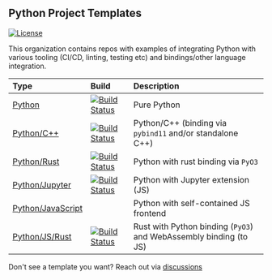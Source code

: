 ## Python Project Templates

[![License](https://img.shields.io/badge/license-Apache--2.0-green)](https://github.com/python-project-templates)

This organization contains repos with examples of integrating Python with various tooling (CI/CD, linting, testing etc) and bindings/other language integration. 

| Type | Build | Description |
|:-----|:-----|:------|
| [Python](https://github.com/python-project-templates/python) | [![Build Status](https://github.com/python-project-templates/python/workflows/Build%20Status/badge.svg?branch=main)](https://github.com/python-project-templates/python/actions?query=workflow%3A%22Build+Status%22) | Pure Python |
| [Python/C++](https://github.com/python-project-templates/cpp) | [![Build Status](https://github.com/python-project-templates/cpp/workflows/Build%20Status/badge.svg?branch=main)](https://github.com/python-project-templates/cpp/actions?query=workflow%3A%22Build+Status%22) | Python/C++ (binding via `pybind11` and/or standalone C++) |
| [Python/Rust](https://github.com/python-project-templates/rust) | [![Build Status](https://github.com/python-project-templates/rust/workflows/Build%20Status/badge.svg?branch=main)](https://github.com/python-project-templates/rust/actions?query=workflow%3A%22Build+Status%22) | Python with rust binding via `PyO3` |
| [Python/Jupyter](https://github.com/python-project-templates/jupyter) | [![Build Status](https://github.com/python-project-templates/jupyter/workflows/Build%20Status/badge.svg?branch=main)](https://github.com/python-project-templates/jupyter/actions?query=workflow%3A%22Build+Status%22) | Python with Jupyter extension (JS) |
| [Python/JavaScript](https://github.com/python-project-templates/js) | | Python with self-contained JS frontend |
| [Python/JS/Rust](https://github.com/python-project-templates/rust-js-wasm) | [![Build Status](https://github.com/python-project-templates/rust-js-wasm/workflows/Build%20Status/badge.svg?branch=main)](https://github.com/python-project-templates/rust-js-wasm/actions?query=workflow%3A%22Build+Status%22) | Rust with Python binding (`PyO3`) and WebAssembly binding (to JS) |

Don't see a template you want? Reach out via [discussions](https://github.com/python-project-templates/.github/discussions)
